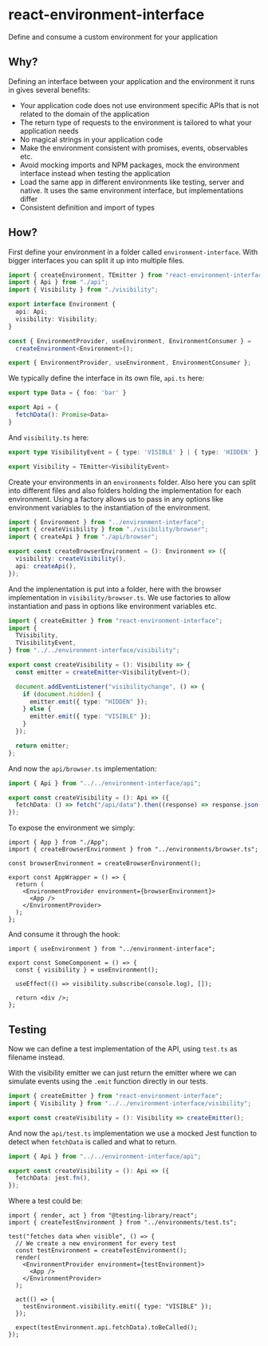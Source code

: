 # react-environment-interface

Define and consume a custom environment for your application

## Why?

Defining an interface between your application and the environment it runs in gives several benefits:

- Your application code does not use environment specific APIs that is not related to the domain of the application
- The return type of requests to the environment is tailored to what your application needs
- No magical strings in your application code
- Make the environment consistent with promises, events, observables etc.
- Avoid mocking imports and NPM packages, mock the environment interface instead when testing the application
- Load the same app in different environments like testing, server and native. It uses the same environment interface, but implementations differ
- Consistent definition and import of types

## How?

First define your environment in a folder called `environment-interface`. With bigger interfaces you can split it up into multiple files.

```ts
import { createEnvironment, TEmitter } from "react-environment-interface";
import { Api } from "./api";
import { Visibility } from "./visibility";

export interface Environment {
  api: Api;
  visibility: Visibility;
}

const { EnvironmentProvider, useEnvironment, EnvironmentConsumer } =
  createEnvironment<Environment>();

export { EnvironmentProvider, useEnvironment, EnvironmentConsumer };
```

We typically define the interface in its own file, `api.ts` here:

```ts
export type Data = { foo: 'bar' }

export Api = {
  fetchData(): Promise<Data>
}
```

And `visibility.ts` here:

```ts
export type VisibilityEvent = { type: 'VISIBLE' } | { type: 'HIDDEN' }

export Visibility = TEmitter<VisibilityEvent>
```

Create your environments in an `environments` folder. Also here you can split into different files and also folders holding the implementation for each environment. Using a factory allows us to pass in any options like environment variables to the instantiation of the environment.

```ts
import { Environment } from "../environment-interface";
import { createVisibility } from "./visibility/browser";
import { createApi } from "./api/browser";

export const createBrowserEnvironment = (): Environment => ({
  visibility: createVisibility(),
  api: createApi(),
});
```

And the implenentation is put into a folder, here with the browser implementation in `visibility/browser.ts`. We use
factories to allow instantiation and pass in options like environment variables etc.

```ts
import { createEmitter } from "react-environment-interface";
import {
  TVisibility,
  TVisibilityEvent,
} from "../../environment-interface/visibility";

export const createVisibility = (): Visibility => {
  const emitter = createEmitter<VisibilityEvent>();

  document.addEventListener("visibilitychange", () => {
    if (document.hidden) {
      emitter.emit({ type: "HIDDEN" });
    } else {
      emitter.emit({ type: "VISIBLE" });
    }
  });

  return emitter;
};
```

And now the `api/browser.ts` implementation:

```ts
import { Api } from "../../environment-interface/api";

export const createVisibility = (): Api => ({
  fetchData: () => fetch("/api/data").then((response) => response.json()), // Now typed to Data
});
```

To expose the environment we simply:

```tsx
import { App } from "./App";
import { createBrowserEnvironment } from "../environments/browser.ts";

const browserEnvironment = createBrowserEnvironment();

export const AppWrapper = () => {
  return (
    <EnvironmentProvider environment={browserEnvironment}>
      <App />
    </EnvironmentProvider>
  );
};
```

And consume it through the hook:

```tsx
import { useEnvironment } from "../environment-interface";

export const SomeComponent = () => {
  const { visibility } = useEnvironment();

  useEffect(() => visibility.subscribe(console.log), []);

  return <div />;
};
```

## Testing

Now we can define a test implementation of the API, using `test.ts` as filename instead.

With the visibility emitter we can just return the emitter where we can simulate events using the `.emit` function directly in our tests.

```ts
import { createEmitter } from "react-environment-interface";
import { Visibility } from "../../environment-interface/visibility";

export const createVisibility = (): Visibility => createEmitter();
```

And now the `api/test.ts` implementation we use a mocked Jest function to detect when `fetchData` is called and what to return.

```ts
import { Api } from "../../environment-interface/api";

export const createVisibility = (): Api => ({
  fetchData: jest.fn(),
});
```

Where a test could be:

```tsx
import { render, act } from "@testing-library/react";
import { createTestEnvironment } from "../environments/test.ts";

test("fetches data when visible", () => {
  // We create a new environment for every test
  const testEnvironment = createTestEnvironment();
  render(
    <EnvironmentProvider environment={testEnvironment}>
      <App />
    </EnvironmentProvider>
  );

  act(() => {
    testEnvironment.visibility.emit({ type: "VISIBLE" });
  });

  expect(testEnvironment.api.fetchData).toBeCalled();
});
```
